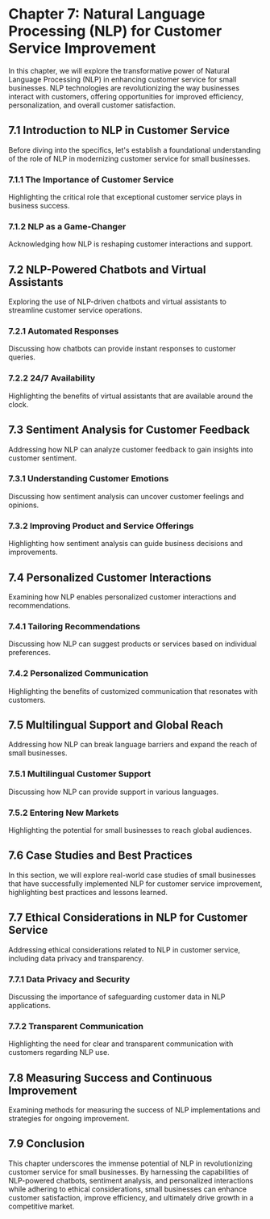 Chapter 7: Natural Language Processing (NLP) for Customer Service Improvement
=============================================================================

In this chapter, we will explore the transformative power of Natural Language Processing (NLP) in enhancing customer service for small businesses. NLP technologies are revolutionizing the way businesses interact with customers, offering opportunities for improved efficiency, personalization, and overall customer satisfaction.

7.1 Introduction to NLP in Customer Service
-------------------------------------------

Before diving into the specifics, let's establish a foundational understanding of the role of NLP in modernizing customer service for small businesses.

### 7.1.1 The Importance of Customer Service

Highlighting the critical role that exceptional customer service plays in business success.

### 7.1.2 NLP as a Game-Changer

Acknowledging how NLP is reshaping customer interactions and support.

7.2 NLP-Powered Chatbots and Virtual Assistants
-----------------------------------------------

Exploring the use of NLP-driven chatbots and virtual assistants to streamline customer service operations.

### 7.2.1 Automated Responses

Discussing how chatbots can provide instant responses to customer queries.

### 7.2.2 24/7 Availability

Highlighting the benefits of virtual assistants that are available around the clock.

7.3 Sentiment Analysis for Customer Feedback
--------------------------------------------

Addressing how NLP can analyze customer feedback to gain insights into customer sentiment.

### 7.3.1 Understanding Customer Emotions

Discussing how sentiment analysis can uncover customer feelings and opinions.

### 7.3.2 Improving Product and Service Offerings

Highlighting how sentiment analysis can guide business decisions and improvements.

7.4 Personalized Customer Interactions
--------------------------------------

Examining how NLP enables personalized customer interactions and recommendations.

### 7.4.1 Tailoring Recommendations

Discussing how NLP can suggest products or services based on individual preferences.

### 7.4.2 Personalized Communication

Highlighting the benefits of customized communication that resonates with customers.

7.5 Multilingual Support and Global Reach
-----------------------------------------

Addressing how NLP can break language barriers and expand the reach of small businesses.

### 7.5.1 Multilingual Customer Support

Discussing how NLP can provide support in various languages.

### 7.5.2 Entering New Markets

Highlighting the potential for small businesses to reach global audiences.

7.6 Case Studies and Best Practices
-----------------------------------

In this section, we will explore real-world case studies of small businesses that have successfully implemented NLP for customer service improvement, highlighting best practices and lessons learned.

7.7 Ethical Considerations in NLP for Customer Service
------------------------------------------------------

Addressing ethical considerations related to NLP in customer service, including data privacy and transparency.

### 7.7.1 Data Privacy and Security

Discussing the importance of safeguarding customer data in NLP applications.

### 7.7.2 Transparent Communication

Highlighting the need for clear and transparent communication with customers regarding NLP use.

7.8 Measuring Success and Continuous Improvement
------------------------------------------------

Examining methods for measuring the success of NLP implementations and strategies for ongoing improvement.

7.9 Conclusion
--------------

This chapter underscores the immense potential of NLP in revolutionizing customer service for small businesses. By harnessing the capabilities of NLP-powered chatbots, sentiment analysis, and personalized interactions while adhering to ethical considerations, small businesses can enhance customer satisfaction, improve efficiency, and ultimately drive growth in a competitive market.
